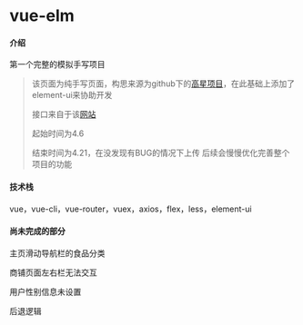 # vue-elm

#### 介绍
第一个完整的模拟手写项目
> 该页面为纯手写页面，构思来源为github下的[高星项目](https://github.com/bailicangdu/vue2-elm)，在此基础上添加了element-ui来协助开发
>
> 接口来自于该[网站](https://github.com/bailicangdu/node-elm/blob/master/)
>
> 起始时间为4.6
>
> 结束时间为4.21，在没发现有BUG的情况下上传
> 后续会慢慢优化完善整个项目的功能

#### 技术栈
vue，vue-cli，vue-router，vuex，axios，flex，less，element-ui

#### 尚未完成的部分

主页滑动导航栏的食品分类

商铺页面左右栏无法交互

用户性别信息未设置

后退逻辑

